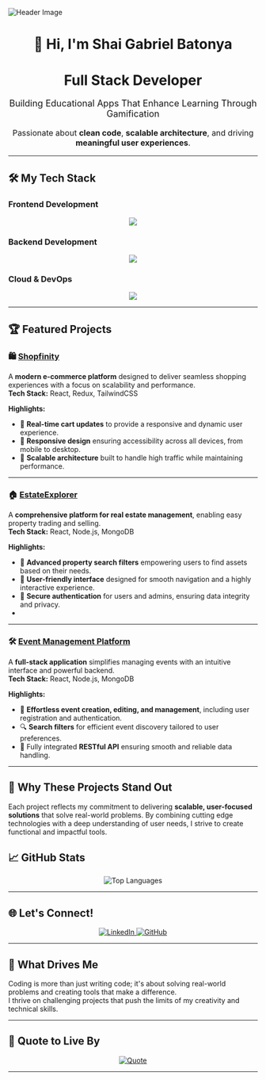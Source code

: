 ![Header Image](https://camo.githubusercontent.com/3cbeb5d020370a717e4b859e2b9bab4c53d57b133164468958639d913703fa5c/68747470733a2f2f63617073756c652d72656e6465722e76657263656c2e6170702f6170693f747970653d776176696e6726636f6c6f723d374139324238266865696768743d3130302673656374696f6e3d686561646572)
<div align="center">

# 👋 Hi, I'm **Shai Gabriel Batonya**  
# Full Stack Developer

<p style="font-size: 18px; margin-top: 10px;">
  Building Educational Apps That Enhance Learning Through Gamification  
</p>

<p style="font-size: 16px;">
  Passionate about <strong>clean code</strong>, <strong>scalable architecture</strong>, and driving <strong>meaningful user experiences</strong>.
</p>

</div>

---

## 🛠 **My Tech Stack**  
<p align="center">

</p>

### **Frontend Development**
<p align="center">
  <a href="https://skillicons.dev">
    <img src="https://skillicons.dev/icons?i=react,typescript,nextjs,tailwind,html,css,js,redux,materialui" />
  </a>
</p>

### **Backend Development**
<p align="center">
  <a href="https://skillicons.dev">
    <img src="https://skillicons.dev/icons?i=nodejs,express,mongodb,prisma,mysql,redis" />
  </a>
</p>

### **Cloud & DevOps**
<p align="center">
  <a href="https://skillicons.dev">
    <img src="https://skillicons.dev/icons?i=aws,docker,kubernetes,vercel,githubactions,git" />
  </a>
</p>

---

## 🏆 **Featured Projects**  

### 🛍️ [Shopfinity](https://shopfinity-nine.vercel.app/)  
A **modern e-commerce platform** designed to deliver seamless shopping experiences with a focus on scalability and performance.  
**Tech Stack:** React, Redux, TailwindCSS  

**Highlights:**  
- 🛒 **Real-time cart updates** to provide a responsive and dynamic user experience.  
- 🎨 **Responsive design** ensuring accessibility across all devices, from mobile to desktop.  
- 🚀 **Scalable architecture** built to handle high traffic while maintaining performance.

---

### 🏠 [EstateExplorer](https://real-estate-mern-stack.vercel.app/)  
A **comprehensive platform for real estate management**, enabling easy property trading and selling.  
**Tech Stack:** React, Node.js, MongoDB  

**Highlights:**  
- 📌 **Advanced property search filters** empowering users to find assets based on their needs.  
- 🏢 **User-friendly interface** designed for smooth navigation and a highly interactive experience.  
- 🔐 **Secure authentication** for users and admins, ensuring data integrity and privacy.
- 
---

### 🛠 [Event Management Platform](https://github.com/ShaiBatonya/patents_server-client)  
A **full-stack application** simplifies managing events with an intuitive interface and powerful backend.  
**Tech Stack:** React, Node.js, MongoDB  

**Highlights:**  
- 📅 **Effortless event creation, editing, and management**, including user registration and authentication.  
- 🔍 **Search filters** for efficient event discovery tailored to user preferences.  
- 🔗 Fully integrated **RESTful API** ensuring smooth and reliable data handling.

---

## 🌟 **Why These Projects Stand Out**
Each project reflects my commitment to delivering **scalable, user-focused solutions** that solve real-world problems. By combining cutting edge technologies with a deep understanding of user needs, I strive to create functional and impactful tools.  


## 📈 **GitHub Stats**  

<div align="center">
  <img src="https://github-readme-stats.vercel.app/api/top-langs/?username=ShaiBatonya&layout=compact&theme=dark&hide_border=true" alt="Top Languages" />
</div>

---

## 🌐 **Let's Connect!**  
<p align="center">
  <a href="https://www.linkedin.com/in/shaibatonya-fullstack/">
    <img src="https://img.shields.io/badge/LinkedIn-%230077B5.svg?style=for-the-badge&logo=linkedin&logoColor=white" alt="LinkedIn" />
  </a>
  <a href="https://github.com/ShaiBatonya">
    <img src="https://img.shields.io/badge/GitHub-%2312100E.svg?style=for-the-badge&logo=github&logoColor=white" alt="GitHub" />
  </a>
</p>

---

## 🎯 **What Drives Me**  
Coding is more than just writing code; it's about solving real-world problems and creating tools that make a difference.  
I thrive on challenging projects that push the limits of my creativity and technical skills.  

---

## 🌟 **Quote to Live By**  

<div align="center">
  <a href="https://github.com/piyushsuthar/github-readme-quotes">
    <img src="https://quotes-github-readme.vercel.app/api?quote=First%2C%20solve%20the%20problem.%20Then%2C%20write%20the%20code.&author=John%20Johnson" alt="Quote">
  </a>
</div>

---

